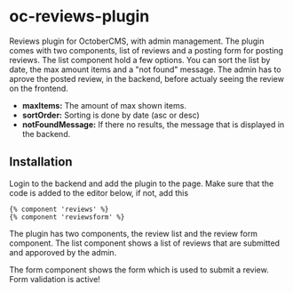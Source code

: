 # oc-reviews-plugin
Reviews plugin for OctoberCMS, with admin management. The plugin comes with two components, list of reviews and a posting form for posting reviews.
The list component hold a few options. You can sort the list by date, the max amount items and a "not found" message.
The admin has to aprove the posted review, in the backend, before actualy seeing the review on the frontend.

- **maxItems:** The amount of max shown items.
- **sortOrder:** Sorting is done by date (asc or desc)
- **notFoundMessage:** If there no results, the message that is displayed in the backend.

## Installation
Login to the backend and add the plugin to the page. Make sure that the code is added to the editor below, if not, add this
```
{% component 'reviews' %}
{% component 'reviewsform' %}
```

The plugin has two components, the review list and the review form component.
The list component shows a list of reviews that are submitted and apporoved by the admin.

The form component shows the form which is used to submit a review. Form validation is active!
